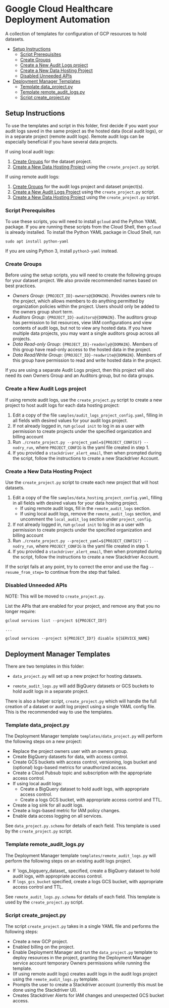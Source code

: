 # Google Cloud Healthcare Deployment Automation

A collection of templates for configuration of GCP resources to hold datasets.

*   [Setup Instructions](#setup-instructions)
    *   [Script Prerequisites](#script-prerequisites)
    *   [Create Groups](#create-groups)
    *   [Create a New Audit Logs project](#create-a-new-audit-logs-project)
    *   [Create a New Data Hosting Project](#create-a-new-data-hosting-project)
    *   [Disabled Unneeded APIs](#disabled-unneeded-apis)
*   [Deployment Manager Templates](#deployment-manager-templates)
    *   [Template data_project.py](#template-data-projectpy)
    *   [Template remote_audit_logs.py](#template-remote-audit-logspy)
    *   [Script create_project.py](#script-create-projectpy)

## Setup Instructions

To use the templates and script in this folder, first decide if you want your
audit logs saved in the same project as the hosted data (local audit logs),
or in a separate project (remote audit logs). Remote audit logs can be
especially beneficial if you have several data projects.

If using local audit logs:

1.  [Create Groups](#create-groups) for the dataset project.
1.  [Create a New Data Hosting Project](#create-a-new-data-hosting-project)
    using the `create_project.py` script.

If using remote audit logs:

1.  [Create Groups](#create-groups) for the audit logs project and dataset
    project(s).
1.  [Create a New Audit Logs Project](#create-a-new-audit-logs-project)
    using the `create_project.py` script.
1.  [Create a New Data Hosting Project](#create-a-new-data-hosting-project)
    using the `create_project.py` script.

### Script Prerequisites

To use these scripts, you will need to install `gcloud` and the Python YAML
package. If you are running these scripts from the Cloud Shell, then `gcloud` is
already installed. To install the Python YAML package in Cloud Shell, run

```shell
sudo apt install python-yaml
```

If you are using Python 3, install `python3-yaml` instead.


### Create Groups

Before using the setup scripts, you will need to create the following groups for
your dataset project. We also provide recommended names based on best practices.

*   *Owners Group*: `{PROJECT_ID}-owners@{DOMAIN}`. Provides owners role to the
    project, which allows members to do anything permitted by organization
    policies within the project. Users should only be added to the owners group
    short term.
*   *Auditors Group*: `{PROJECT_ID}-auditors@{DOMAIN}`. The auditors group has
    permission to list resources, view IAM configurations and view contents of
    audit logs, but not to view any hosted data. If you have multiple data
    projects, you may want a single auditors group across all projects.
*   *Data Read-only Group*: `{PROJECT_ID}-readonly@{DOMAIN}`. Members of this
    group have read-only access to the hosted data in the project.
*   *Data Read/Write Group*: `{PROJECT_ID}-readwrite@{DOMAIN}`. Members of this
    group have permission to read and write hosted data in the project.

If you are using a separate Audit Logs project, then this project will also need
its own Owners Group and an Auditors group, but no data groups.

### Create a New Audit Logs project

If using remote audit logs, use the `create_project.py` script to create a new
project to host audit logs for each data hosting project:

1.  Edit a copy of the file `samples/audit_logs_project_config.yaml`, filling in
    all fields with desired values for your audit logs project.
1.  If not already logged in, run `gcloud init` to log in as a user with
    permission to create projects under the specified organization and billing
    account
1.  Run `./create_project.py --project_yaml=${PROJECT_CONFIG?} --nodry_run`,
    where `PROJECT_CONFIG` is the yaml file created in step 1.
1.  If you provided a `stackdriver_alert_email`, then when prompted during the
    script, follow the instructions to create a new Stackdriver Account.

### Create a New Data Hosting Project

Use the `create_project.py` script to create each new project that will host
datasets.

1.  Edit a copy of the file `samples/data_hosting_project_config.yaml`, filling
    in all fields with desired values for your data hosting project.
    *  If using remote audit logs, fill in the `remote_audit_logs` section.
    *  If using local audit logs, remove the `remote_audit_logs` section, and
       uncomment the `local_audit_log` section under `project_config`.
1.  If not already logged in, run `gcloud init` to log in as a user with
    permission to create projects under the specified organization and billing
    account
1.  Run `./create_project.py --project_yaml=${PROJECT_CONFIG?} --nodry_run`,
    where `PROJECT_CONFIG` is the yaml file created in step 1.
1.  If you provided a `stackdriver_alert_email`, then when prompted during the
    script, follow the instructions to create a new Stackdriver Account.

If the script fails at any point, try to correct the error and use the flag
`--resume_from_step=` to continue from the step that failed.

### Disabled Unneeded APIs

NOTE: This will be moved to `create_project.py`.

List the APIs that are enabled for your project, and remove any that you no
longer require:

```shell
gcloud services list --project ${PROJECT_ID?}

...

gcloud services --project ${PROJECT_ID?} disable ${SERVICE_NAME}
```

## Deployment Manager Templates

There are two templates in this folder:

*   `data_project.py` will set up a new project for hosting datasets.

*   `remote_audit_logs.py` will add BigQuery datasets or GCS buckets to hold
    audit logs in a separate project.

There is also a helper script, `create_project.py` which will handle the
full creation of a dataset or audit log project using a single YAML config file.
This is the recommended way to use the templates.

### Template data_project.py

The Deployment Manager template `templates/data_project.py` will perform the
following steps on a new project:

*   Replace the project owners user with an owners group.
*   Create BigQuery datasets for data, with access control.
*   Create GCS buckets with access control, versioning, logs bucket and
    (optional) logs-based metrics for unauthorized access.
*   Create a Cloud Pubsub topic and subscription with the appropriate access
    control.
*   If using local audit logs:
    *   Create a BigQuery dataset to hold audit logs, with appropriate access
        control.
    *   Create a logs GCS bucket, with appropriate access control and TTL.
*   Create a log sink for all audit logs.
*   Create a logs-based metric for IAM policy changes.
*   Enable data access logging on all services.

See `data_project.py.schema` for details of each field. This template is used by
the `create_project.py` script.

### Template remote_audit_logs.py

The Deployment Manager template `templates/remote_audit_logs.py` will perform
the following steps on an existing audit logs project.

*   If `logs_bigquery_dataset_ specified, create a BigQuery dataset to hold
    audit logs, with appropriate access control.
*   If `logs_gcs_bucket` specified, create a logs GCS bucket, with appropriate
    access control and TTL.

See `remote_audit_logs.py.schema` for details of each field. This template is
used by the `create_project.py` script.

### Script create_project.py

The script `create_project.py` takes in a single YAML file and performs the
following steps:

*   Create a new GCP project.
*   Enabled billing on the project.
*   Enable Deployment Manager and run the `data_project.py` template to deploy
    resources in the project, granting the Deployment Manager service account
    temporary Owners permissions while running the template.
*   (If using remote audit logs) creates audit logs in the audit logs project
    using the `remote_audit_logs.py` template.
*   Prompts the user to create a Stackdriver account (currently this must be
    done using the Stackdriver UI).
*   Creates Stackdriver Alerts for IAM changes and unexpected GCS bucket access.
